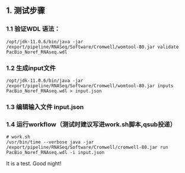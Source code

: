## 1. 测试步骤
### 1.1 验证WDL 语法：
```shell
/opt/jdk-11.0.6/bin/java -jar /export/pipeline/RNASeq/Software/Cromwell/womtool-80.jar validate PacBio_Noref_RNAseq.wdl
```
### 1.2 生成input文件
```shell
/opt/jdk-11.0.6/bin/java -jar /export/pipeline/RNASeq/Software/Cromwell/womtool-80.jar inputs PacBio_Noref_RNAseq.wdl > input.json
```
### 1.3 编辑输入文件 input.json
### 1.4 运行workflow（测试时建议写进work.sh脚本,qsub投递）
```shell
# work.sh 
/usr/bin/time --verbose java -jar /export/pipeline/RNASeq/Software/Cromwell/cromwell-80.jar run PacBio_Noref_RNAseq.wdl -i input.json
```
It is a test. Good night!

